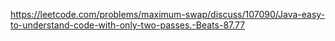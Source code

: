 https://leetcode.com/problems/maximum-swap/discuss/107090/Java-easy-to-understand-code-with-only-two-passes.-Beats-87.77